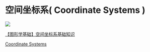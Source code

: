# 空间坐标系( Coordinate Systems )

![](https://img-blog.csdn.net/20140918202127843)

[【图形学基础】空间坐标系基础知识](https://www.jianshu.com/p/4ae450699c0c)

[Coordinate Systems](https://learnopengl.com/Getting-started/Coordinate-Systems)